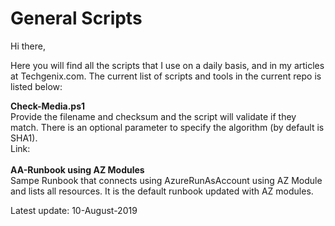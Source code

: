 # General Scripts
Hi there,

Here you will find all the scripts that I use on a daily basis, and in my articles at Techgenix.com. The current list of scripts and tools in the current repo is listed below:

  <b>Check-Media.ps1</b><br>
  Provide the filename and checksum and the script will validate if they match. There is an optional parameter to specify the algorithm (by default is SHA1).<br>
  Link: 
  <br><br>
  <b>AA-Runbook using AZ Modules</b><br>
  Sampe Runbook that connects using AzureRunAsAccount using AZ Module and lists all resources. It is the default runbook updated with AZ modules.

Latest update: 10-August-2019
